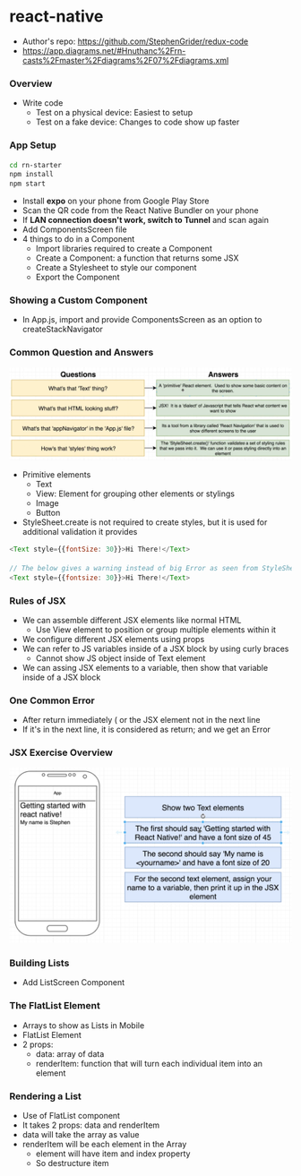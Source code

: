 # react-native

* Author's repo: https://github.com/StephenGrider/redux-code
* https://app.diagrams.net/#Hnuthanc%2Frn-casts%2Fmaster%2Fdiagrams%2F07%2Fdiagrams.xml
### Overview

* Write code
  * Test on a physical device: Easiest to setup
  * Test on a fake device: Changes to code show up faster

### App Setup

```sh
cd rn-starter
npm install
npm start
```
* Install **expo** on your phone from Google Play Store
* Scan the QR code from the React Native Bundler on your phone
* If **LAN connection doesn't work, switch to Tunnel** and scan again 
* Add ComponentsScreen file
* 4 things to do in a Component
  * Import libraries required to create a Component
  * Create a Component: a function that returns some JSX
  * Create a Stylesheet to style our component
  * Export the Component

### Showing a Custom Component

* In App.js, import and provide ComponentsScreen as an option to createStackNavigator

### Common Question and Answers

![qa](img/qa.png)
* Primitive elements
  * Text
  * View: Element for grouping other elements or stylings
  * Image
  * Button
* StyleSheet.create is not required to create styles, but it is used for additional validation it provides
```js
<Text style={{fontSize: 30}}>Hi There!</Text>

// The below gives a warning instead of big Error as seen from StyleSheet.create
<Text style={{fontsize: 30}}>Hi There!</Text>
```

### Rules of JSX

* We can assemble different JSX elements like normal HTML
  * Use View element to position or group multiple elements within it
* We configure different JSX elements using props
* We can refer to JS variables inside of a JSX block by using curly braces
  * Cannot show JS object inside of Text element
* We can assing JSX elements to a variable, then show that variable inside of a JSX block

### One Common Error

* After return immediately ( or the JSX element not in the next line
* If it's in the next line, it is considered as return; and we get an Error

### JSX Exercise Overview

![ex](img/ex.png)

### Building Lists

* Add ListScreen Component

### The FlatList Element

* Arrays to show as Lists in Mobile
* FlatList Element
* 2 props:
  * data: array of data
  * renderItem: function that will turn each individual item into an element

### Rendering a List

* Use of FlatList component
* It takes 2 props: data and renderItem
* data will take the array as value 
* renderItem will be each element in the Array
  * element will have item and index property
  * So destructure item